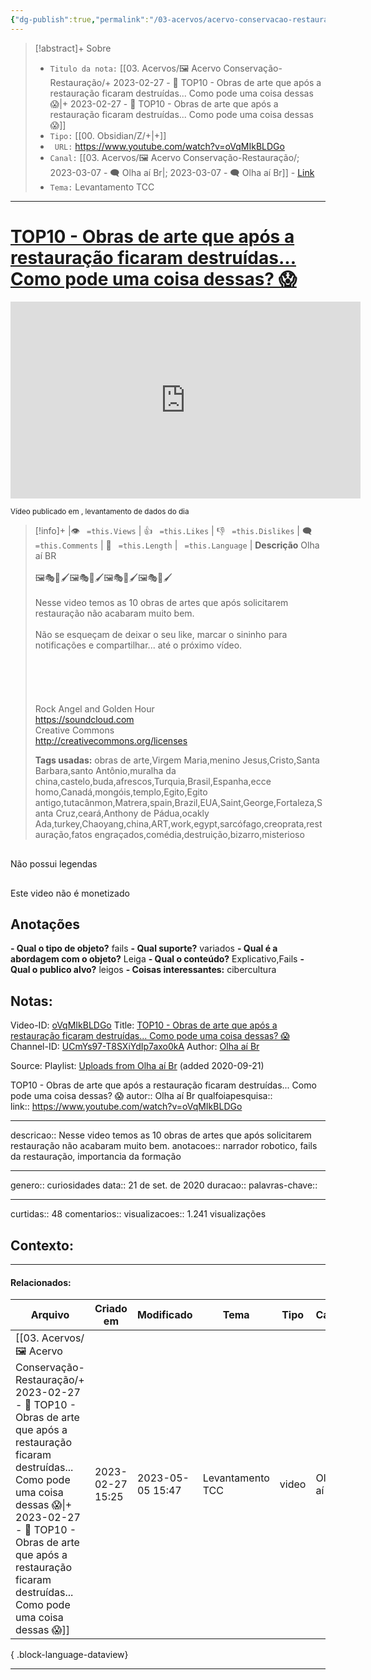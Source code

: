 ```yaml
---
{"dg-publish":true,"permalink":"/03-acervos/acervo-conservacao-restauracao/2023-02-27-top-10-obras-de-arte-que-apos-a-restauracao-ficaram-destruidas-como-pode-uma-coisa-dessas/","tags":["🖼️/🎥️"],"created":"2023-02-27 15:25","updated":"2023-05-05 15:47"}
---
```



>[!abstract]+ Sobre
>- `Titulo da nota:`  [[03. Acervos/🖼️ Acervo Conservação-Restauração/+ 2023-02-27   -  🎥️ TOP10 - Obras de arte que após a restauração ficaram destruídas... Como pode uma coisa dessas 😱\|+ 2023-02-27   -  🎥️ TOP10 - Obras de arte que após a restauração ficaram destruídas... Como pode uma coisa dessas 😱]]
>- `Tipo:`  [[00. Obsidian/Z/+\|+]]
>- ` URL:`  https://www.youtube.com/watch?v=oVqMIkBLDGo
>- `Canal:` [[03. Acervos/🖼️ Acervo Conservação-Restauração/; 2023-03-07 - 🗨️ Olha aí Br\|; 2023-03-07 - 🗨️ Olha aí Br]] - [Link](http://www.youtube.com/@olhaaibr1998)
>- `Tema:`  Levantamento TCC
***

# [TOP10 - Obras de arte que após a restauração ficaram destruídas... Como pode uma coisa dessas? 😱](https://www.youtube.com/watch?v=oVqMIkBLDGo)

<center><iframe width="560" height="315" src="https://www.youtube.com/embed/oVqMIkBLDGo" title="YouTube video player" frameborder="0" allow="accelerometer; autoplay; clipboard-write; encrypted-media; gyroscope; picture-in-picture" allowfullscreen></iframe></center>




<small> Vídeo publicado em , levantamento de dados do dia  </small> 

>[!info]+ |👁️ ` =this.Views` | 👍 ` =this.Likes`  | 👎 ` =this.Dislikes` | 🗨️  ` =this.Comments` | 🎥️ ` =this.Length` | ` =this.Language` |
>**Descrição**
> Olha aí BR<br><br>🖼️🎭🎨🖌️🖼️🎭🎨🖌️🖼️🎭🎨🖌️🖼️🎭🎨🖌️<br><br>Nesse video temos as 10 obras de artes que após solicitarem restauração não acabaram muito bem.<br><br>Não se esqueçam de deixar o seu like, marcar o sininho para notificações e compartilhar... até o próximo vídeo.<br><br><br><br><br><br>Rock Angel and Golden Hour <br>https://soundcloud.com<br>Creative Commons<br>http://creativecommons.org/licenses
> 
> **Tags usadas:** obras de arte,Virgem Maria,menino Jesus,Cristo,Santa Barbara,santo Antônio,muralha da china,castelo,buda,afrescos,Turquia,Brasil,Espanha,ecce homo,Canadá,mongóis,templo,Egito,Egito antigo,tutacânmon,Matrera,spain,Brazil,EUA,Saint,George,Fortaleza,Santa Cruz,ceará,Anthony de Pádua,ocakly Ada,turkey,Chaoyang,china,ART,work,egypt,sarcófago,creoprata,restauração,fatos engraçados,comédia,destruição,bizarro,misterioso


<p><span data-callout-metadata="" data-callout-fold="" data-callout="failure" data-tag-name="div" class="el-div"><div data-callout-metadata="" data-callout-fold="" data-callout="failure" class="callout node-insert-event drop-shadow"><div class="callout-title"><div class="callout-icon"><svg width="16" height="16"></svg></div><div class="callout-title-inner">Não possui legendas</div></div></div></span></p>

<p><span data-callout-metadata="" data-callout-fold="" data-callout="failure" data-tag-name="div" class="el-div"><div data-callout-metadata="" data-callout-fold="" data-callout="failure" class="callout node-insert-event drop-shadow"><div class="callout-title"><div class="callout-icon"><svg width="16" height="16"></svg></div><div class="callout-title-inner">Este video não é monetizado</div></div></div></span></p>




## Anotações
**- Qual o tipo de objeto?** 
	fails
**- Qual suporte?**
	variados
**- Qual é a abordagem com o objeto?**
	Leiga
**- Qual o conteúdo?**
	Explicativo,Fails
**- Qual o publico alvo?**
	leigos
**- Coisas interessantes:**
	cibercultura

## Notas:

Video-ID: <a target='_blank' href='https://youtu.be/oVqMIkBLDGo'>oVqMIkBLDGo</a>
Title: <a target='_blank' href='https://youtu.be/oVqMIkBLDGo'>TOP10 - Obras de arte que após a restauração ficaram destruídas... Como pode uma coisa dessas? 😱</a>
Channel-ID: <a target='_blank' href='https://www.youtube.com/channel/UCmYs97-T8SXiYdIp7axo0kA'>UCmYs97-T8SXiYdIp7axo0kA</a>
Author: <a target='_blank' href='https://www.youtube.com/channel/UCmYs97-T8SXiYdIp7axo0kA'>Olha aí Br</a>


Source: Playlist: <a target='_blank' href='https://www.youtube.com/playlist?list=UUmYs97-T8SXiYdIp7axo0kA'>Uploads from Olha aí Br</a> (added 2020-09-21)





TOP10 - Obras de arte que após a restauração ficaram destruídas... Como pode uma coisa dessas? 😱
autor::   Olha aí Br
qualfoiapesquisa::  
link:: https://www.youtube.com/watch?v=oVqMIkBLDGo
***
descricao:: Nesse video temos as 10 obras de artes que após solicitarem restauração não acabaram muito bem.
anotacoes:: narrador robotico, fails da restauração, importancia da formação
***
genero:: curiosidades
data:: 21 de set. de 2020
duracao:: 
palavras-chave:: 
***
curtidas:: 48
comentarios:: 
visualizacoes:: 1.241 visualizações
## Contexto:


***
#### Relacionados:
| Arquivo                                                                                                                                                                                                                                                                                              | Criado em        | Modificado       | Tema             | Tipo  | Canal      |
| ---------------------------------------------------------------------------------------------------------------------------------------------------------------------------------------------------------------------------------------------------------------------------------------------------- | ---------------- | ---------------- | ---------------- | ----- | ---------- |
| [[03. Acervos/🖼️ Acervo Conservação-Restauração/+ 2023-02-27   -  🎥️ TOP10 - Obras de arte que após a restauração ficaram destruídas... Como pode uma coisa dessas 😱\|+ 2023-02-27   -  🎥️ TOP10 - Obras de arte que após a restauração ficaram destruídas... Como pode uma coisa dessas 😱]] | 2023-02-27 15:25 | 2023-05-05 15:47 | Levantamento TCC | video | Olha aí Br |

{ .block-language-dataview}
***